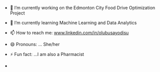 - 🔭 I’m currently working on the Edmonton City Food Drive Optimization Project

- 🌱 I’m currently learning Machine Learning and Data Analytics

- 📫 How to reach me: www.linkedin.com/in/olubusayodisu

- 😄 Pronouns: ... She/her

- ⚡ Fun fact: ...I am also a Pharmacist
-
<!--

**BusayoDisu/BusayoDisu** is a ✨_specia_ ✨ repository because its `README.md` (this file) appears on your GitHub profile.

 

Here are some ideas to get you started:

 

- 🔭 I’m currently working on ...

- 🌱 I’m currently learning ...

- 👯 I’m looking to collaborate on ...

- 🤔 I’m looking for help with ...

- 💬 Ask me about ...

- 📫 How to reach me: ...

- 😄 Pronouns: ...

- ⚡ Fun fact: ...

-->
